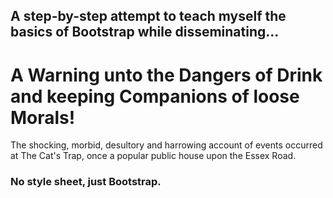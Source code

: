 ## A step-by-step attempt to teach myself the basics of Bootstrap while disseminating...

# A Warning unto the Dangers of Drink and keeping Companions of loose Morals!

The shocking, morbid, desultory and harrowing account of events occurred at The Cat's Trap, once a popular public house upon the Essex Road.

### No style sheet, just Bootstrap. 